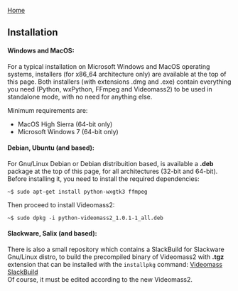 [Home](index.md)

## Installation

#### Windows and MacOS:
For a typical installation on Microsoft Windows and MacOS operating systems, installers (for x86_64 architecture only) are available at the top of this page. Both installers (with extensions .dmg and .exe) contain everything you need (Python, wxPython, FFmpeg and Videomass2) to be used in standalone mode, with no need for anything else.

Minimum requirements are:
- MacOS High Sierra (64-bit only)
- Microsoft Windows 7 (64-bit only)

#### Debian, Ubuntu (and based):
For Gnu/Linux Debian or Debian distribuition based, is available a **.deb** package at the top of this page, for all architectures (32-bit and 64-bit). Before installing it, you need to install the required dependencies:

```
~$ sudo apt-get install python-wxgtk3 ffmpeg
```
Then proceed to install Videomass2:
```
~$ sudo dpkg -i python-videomass2_1.0.1-1_all.deb
```

#### Slackware, Salix (and based):
There is also a small repository which contains a SlackBuild for Slackware Gnu/Linux distro, to build the precompiled binary of Videomass2 with **.tgz** extension that can be installed with the `installpkg` command: [Videomass SlackBuild](https://github.com/jeanslack/slackbuilds/tree/master/Videomass)     
Of course, it must be edited according to the new Videomass2.

